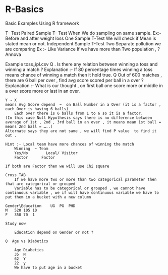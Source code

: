 # R-Basics
Basic Examples  Using R framework

T- Test
	Paired Sample T- Test
		When We do sampling on same sample.
		Ex:- Before and after weight loss
	One Sample T-Test 
		We will check if Mean is stated mean or not.
	Independent Sample T-Test
		Two Separate pollution we are comparing 
		Ex :- Like Variance 
If we have more than Two population , ?
	Annova

Example toss_ipl.csv 
Q . Is there any relation between winning a toss and winning a match ?
	Explanation :- If 80 percentage times winning a toss means chance of winning a match then it hold true.
Q Out of 600 matches , there are 6 ball per over , find avg score scored per ball in a over ? 
	Explanation :- What is our thought , on first ball one score more or middle in a over score more or last  in an over.
	
	Y ~ X   
	means Avg Score depend  ~  on Ball Number in a Over (it is a factor , each Over is having 6 balls)
		Each over there is 6 balls from 1 to 6 so it is a factor.
	(In this case Null Hypothesis says there is no difference between average of 1st , 2nd , 3rd ball in an over , it means mean 1st ball = means 2nd ball = …..)
	Alternate says they are not same , we will find P value  to find it out .
	
	Hint :- Local team have more chances of winning the match 
		Winning  ~ Team
		Yes/No        Local/ Visitor 
		Factor	    Factor
		
	If both are Factor then we will use Chi square 
	
	Cross TAB
		If we have more two or more than two categorical parameter then that are categorical or grouped
		Variable has to be categorical or grouped , we cannot have continuous variable , we if will have continuous variable we have to put them in a bucket with a new column 
	
	Gender\Education	UG	PG	PHD
	M	520	105	10
	F	350	70	1
	
	Study now 
	
		Education depend on Gender or not ?
	
	Q  Age vs Diabetics
		
		Age	Diabetics 
		35	N
		62	Y
		22	y
		We have to put age in a bucket
